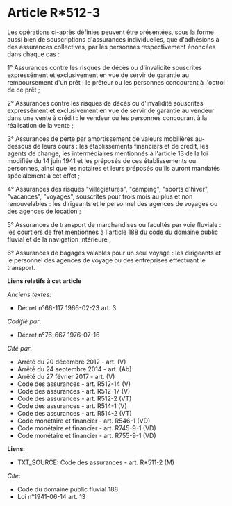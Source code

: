# Article R*512-3

Les opérations ci-après définies peuvent être présentées, sous la forme aussi bien de souscriptions d'assurances
individuelles, que d'adhésions à des assurances collectives, par les personnes respectivement énoncées dans chaque cas :

1° Assurances contre les risques de décès ou d'invalidité souscrites expressément et exclusivement en vue de servir de
garantie au remboursement d'un prêt : le prêteur ou les personnes concourant à l'octroi de ce prêt ;

2° Assurances contre les risques de décès ou d'invalidité souscrites expressément et exclusivement en vue de servir de
garantie au vendeur dans une vente à crédit : le vendeur ou les personnes concourant à la réalisation de la vente ;

3° Assurances de perte par amortissement de valeurs mobilières au-dessous de leurs cours : les établissements financiers et
de crédit, les agents de change, les intermédiaires mentionnés à l'article 13 de la loi modifiée du 14 juin 1941 et les
préposés de ces établissements ou personnes, ainsi que les notaires et leurs préposés qu'ils auront mandatés spécialement à
cet effet ;

4° Assurances des risques "villégiatures", "camping", "sports d'hiver", "vacances", "voyages", souscrites pour trois mois au
plus et non renouvelables : les dirigeants et le personnel des agences de voyages ou des agences de location ;

5° Assurances de transport de marchandises ou facultés par voie fluviale : les courtiers de fret mentionnés à l'article 188
du code du domaine public fluvial et de la navigation intérieure ;

6° Assurances de bagages valables pour un seul voyage : les dirigeants et le personnel des agences de voyage ou des
entreprises effectuant le transport.

**Liens relatifs à cet article**

_Anciens textes_:

  - Décret n°66-117 1966-02-23 art. 3

_Codifié par_:

  - Décret n°76-667 1976-07-16

_Cité par_:

  - Arrêté du 20 décembre 2012 - art. (V)
  - Arrêté du 24 septembre 2014 - art. (Ab)
  - Arrêté du 27 février 2017 - art. (V)
  - Code des assurances - art. R512-14 (V)
  - Code des assurances - art. R512-17 (V)
  - Code des assurances - art. R512-2 (VT)
  - Code des assurances - art. R514-1 (V)
  - Code des assurances - art. R514-2 (VT)
  - Code monétaire et financier - art. R546-1 (VD)
  - Code monétaire et financier - art. R745-9-1 (VD)
  - Code monétaire et financier - art. R755-9-1 (VD)

**Liens**:

  - TXT_SOURCE: Code des assurances - art. R*511-2 (M)

_Cite_:

  - Code du domaine public fluvial 188
  - Loi n°1941-06-14 art. 13
